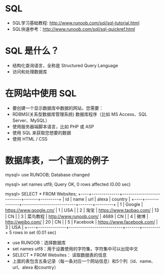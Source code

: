 # SQL
- SQL学习基础教程: http://www.runoob.com/sql/sql-tutorial.html
- SQL快速参考：http://www.runoob.com/sql/sql-quickref.html

# SQL 是什么？
- 结构化查询语言，全称是 Structured Query Language
- 访问和处理数据库

# 在网站中使用 SQL
- 要创建一个显示数据库中数据的网站，您需要：
- RDBMS(关系型数据库管理系统) 数据库程序（比如 MS Access、SQL Server、MySQL）
- 使用服务器端脚本语言，比如 PHP 或 ASP
- 使用 SQL 来获取您想要的数据
- 使用 HTML / CSS

# 数据库表，一个直观的例子
mysql> use RUNOOB;
Database changed

mysql> set names utf8;
Query OK, 0 rows affected (0.00 sec)

mysql> SELECT * FROM Websites;
+----+--------------+---------------------------+-------+---------+
| id | name         | url                       | alexa | country |
+----+--------------+---------------------------+-------+---------+
| 1  | Google       | https://www.google.cm/    | 1     | USA     |
| 2  | 淘宝         | https://www.taobao.com/   | 13    | CN      |
| 3  | 菜鸟教程     | http://www.runoob.com/    | 4689  | CN      |
| 4  | 微博         | http://weibo.com/         | 20    | CN      |
| 5  | Facebook     | https://www.facebook.com/ | 3     | USA     |
+----+--------------+---------------------------+-------+---------+
5 rows in set (0.01 sec)

- use RUNOOB：选择数据库
- set names utf8：用于设置使用的字符集，字符集中可以出现中文
- SELECT * FROM Websites： 读取数据表的信息
- 上面的表包含五条记录（每一条对应一个网站信息）和5个列（id、name、url、alexa 和country）






